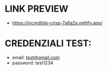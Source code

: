 # LINK PREVIEW
* https://incredible-crisp-7a8a2a.netlify.app/

# CREDENZIALI TEST:
*  email: test@gmail.com
*  password: test1234
